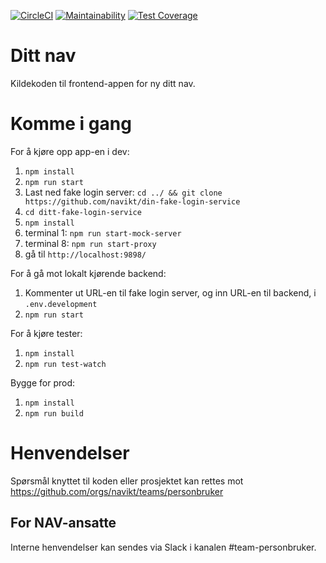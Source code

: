 [![CircleCI](https://circleci.com/gh/navikt/dittnav.svg?style=svg&circle-token=60a12a3cc1d5d27a5437e96faada24d80302442b)](https://circleci.com/gh/navikt/dittnav)
[![Maintainability](https://api.codeclimate.com/v1/badges/2cd3e2506b5064d4339c/maintainability)](https://codeclimate.com/github/navikt/dittnav/maintainability)
[![Test Coverage](https://api.codeclimate.com/v1/badges/2cd3e2506b5064d4339c/test_coverage)](https://codeclimate.com/github/navikt/dittnav/test_coverage)


# Ditt nav

Kildekoden til frontend-appen for ny ditt nav.

# Komme i gang

For å kjøre opp app-en i dev:

1. `npm install`
2. `npm run start`
3. Last ned fake login server: `cd ../ && git clone https://github.com/navikt/din-fake-login-service`
4. `cd ditt-fake-login-service`
5. `npm install`
6. terminal 1: `npm run start-mock-server`
7. terminal 8: `npm run start-proxy`
8. gå til `http://localhost:9898/`

For å gå mot lokalt kjørende backend:

1. Kommenter ut URL-en til fake login server, og inn URL-en til backend, i `.env.development`
2. `npm run start` 

For å kjøre tester:

1. `npm install`
2. `npm run test-watch`

Bygge for prod:

1. `npm install`
2. `npm run build`


# Henvendelser

Spørsmål knyttet til koden eller prosjektet kan rettes mot https://github.com/orgs/navikt/teams/personbruker

## For NAV-ansatte

Interne henvendelser kan sendes via Slack i kanalen #team-personbruker.
